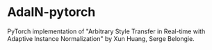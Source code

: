 # AdaIN-pytorch
PyTorch implementation of "Arbitrary Style Transfer in Real-time with Adaptive Instance Normalization" by Xun Huang, Serge Belongie.
